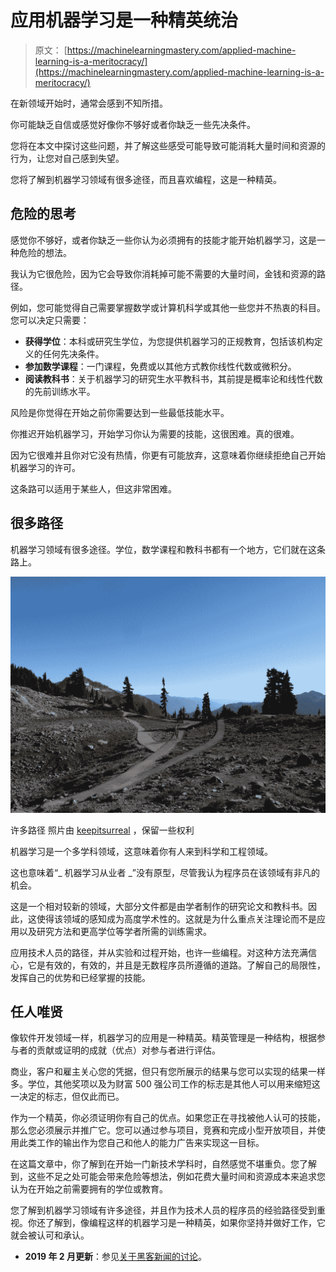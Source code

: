 # 应用机器学习是一种精英统治

> 原文： [https://machinelearningmastery.com/applied-machine-learning-is-a-meritocracy/](https://machinelearningmastery.com/applied-machine-learning-is-a-meritocracy/)

在新领域开始时，通常会感到不知所措。

你可能缺乏自信或感觉好像你不够好或者你缺乏一些先决条件。

您将在本文中探讨这些问题，并了解这些感受可能导致可能消耗大量时间和资源的行为，让您对自己感到失望。

您将了解到机器学习领域有很多途径，而且喜欢编程，这是一种精英。

## 危险的思考

感觉你不够好，或者你缺乏一些你认为必须拥有的技能才能开始机器学习，这是一种危险的想法。

我认为它很危险，因为它会导致你消耗掉可能不需要的大量时间，金钱和资源的路径。

例如，您可能觉得自己需要掌握数学或计算机科学或其他一些您并不热衷的科目。您可以决定只需要：

*   **获得学位**：本科或研究生学位，为您提供机器学习的正规教育，包括该机构定义的任何先决条件。
*   **参加数学课程**：一门课程，免费或以其他方式教你线性代数或微积分。
*   **阅读教科书**：关于机器学习的研究生水平教科书，其前提是概率论和线性代数的先前训练水平。

风险是你觉得在开始之前你需要达到一些最低技能水平。

你推迟开始机器学习，开始学习你认为需要的技能，这很困难。真的很难。

因为它很难并且你对它没有热情，你更有可能放弃，这意味着你继续拒绝自己开始机器学习的许可。

这条路可以适用于某些人，但这非常困难。

## 很多路径

机器学习领域有很多途径。学位，数学课程和教科书都有一个地方，它们就在这条路上。

[![many paths](img/14e02b94e03b65437716ca002be50799.jpg)](https://3qeqpr26caki16dnhd19sv6by6v-wpengine.netdna-ssl.com/wp-content/uploads/2013/12/many-paths.jpg)

许多路径
照片由 [keepitsurreal](http://www.flickr.com/photos/keepitsurreal/3973603846/sizes/l/) ，保留一些权利

机器学习是一个多学科领域，这意味着你有人来到科学和工程领域。

这也意味着“_ 机器学习从业者 _”没有原型，尽管我认为程序员在该领域有非凡的机会。

这是一个相对较新的领域，大部分文件都是由学者制作的研究论文和教科书。因此，这使得该领域的感知成为高度学术性的。这就是为什么重点关注理论而不是应用以及研究方法和更高学位等学者所需的训练需求。

应用技术人员的路径，并从实验和过程开始，也许一些编程。对这种方法充满信心，它是有效的，有效的，并且是无数程序员所遵循的道路。了解自己的局限性，发挥自己的优势和已经掌握的技能。

## 任人唯贤

像软件开发领域一样，机器学习的应用是一种精英。精英管理是一种结构，根据参与者的贡献或证明的成就（优点）对参与者进行评估。

商业，客户和雇主关心您的凭据，但只有您所展示的结果与您可以实现的结果一样多。学位，其他奖项以及为财富 500 强公司工作的标志是其他人可以用来缩短这一决定的标志，但仅此而已。

作为一个精英，你必须证明你有自己的优点。如果您正在寻找被他人认可的技能，那么您必须展示并推广它。您可以通过参与项目，竞赛和完成小型开放项目，并使用此类工作的输出作为您自己和他人的能力广告来实现这一目标。

在这篇文章中，你了解到在开始一门新技术学科时，自然感觉不堪重负。您了解到，这些不足之处可能会带来危险等想法，例如花费大量时间和资源成本来追求您认为在开始之前需要拥有的学位或教育。

您了解到机器学习领域有许多途径，并且作为技术人员的程序员的经验路径受到重视。你还了解到，像编程这样的机器学习是一种精英，如果你坚持并做好工作，它就会被认可和承认。

*   **2019 年 2 月更新**：参见[关于黑客新闻的讨论](https://news.ycombinator.com/item?id=19050482)。